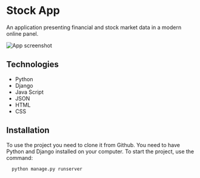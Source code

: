 # Stock App
An application presenting financial and stock market data in a modern online panel.

![App screenshot](ścieżka/do/obrazu.jpg)

## Technologies
- Python
- Django
- Java Script
- JSON
- HTML
- CSS

## Installation

To use the project you need to clone it from Github.
You need to have Python and Django installed on your computer.
To start the project, use the command:
```bash
  python manage.py runserver
```


    
